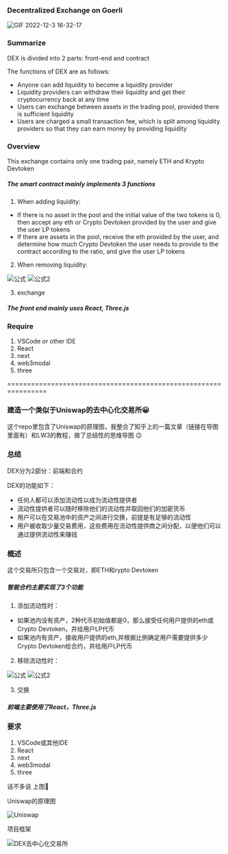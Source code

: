 
### Decentralized Exchange on Goerli

![GIF 2022-12-3 16-32-17](https://user-images.githubusercontent.com/95857565/205432258-6f3fb54a-f4ec-4a57-9331-9d05cf3ee5c9.gif)


### Summarize

DEX is divided into 2 parts: front-end and contract

The functions of DEX are as follows:

- Anyone can add liquidity to become a liquidity provider
- Liquidity providers can withdraw their liquidity and get their cryptocurrency back at any time
- Users can exchange between assets in the trading pool, provided there is sufficient liquidity
- Users are charged a small transaction fee, which is split among liquidity providers so that they can earn money by providing liquidity

### Overview

This exchange contains only one trading pair, namely ETH and Krypto Devtoken

##### The smart contract mainly implements 3 functions

1. When adding liquidity:

- If there is no asset in the pool and the initial value of the two tokens is 0, then accept any eth or Crypto Devtoken provided by the user and give the user LP tokens
- If there are assets in the pool, receive the eth provided by the user, and determine how much Crypto Devtoken the user needs to provide to the contract according to the ratio, and give the user LP tokens

2. When removing liquidity:

![公式](https://user-images.githubusercontent.com/95857565/205418962-0765c63a-168b-4ea3-9c6a-aa8eda1c3c63.png)
![公式2](https://user-images.githubusercontent.com/95857565/205418965-9d8cf598-9307-43bf-b79f-bc599d434872.png)



3. exchange

##### The front end mainly uses React, Three.js

### Require

1. VSCode or other IDE
2. React
3. next
4. web3modal
5. three


================================================================
### 建造一个类似于Uniswap的去中心化交易所😀  

这个repo里包含了Uniswap的原理图，我整合了知乎上的一篇文章（链接在导图里面有）和LW3的教程，做了总结性的思维导图 :wink:


### 总结

DEX分为2部分：前端和合约

DEX的功能如下：

- 任何人都可以添加流动性以成为流动性提供者
- 流动性提供者可以随时移除他们的流动性并取回他们的加密货币
- 用户可以在交易池中的资产之间进行交换，前提是有足够的流动性
- 用户被收取少量交易费用，这些费用在流动性提供商之间分配，以便他们可以通过提供流动性来赚钱

### 概述

这个交易所只包含一个交易对，即ETH和rypto Devtoken

##### 智能合约主要实现了3个功能

1. 添加流动性时：

- 如果池内没有资产，2种代币初始值都是0，那么接受任何用户提供的eth或Crypto Devtoken，并给用户LP代币
- 如果池内有资产，接收用户提供的eth,并根据比例确定用户需要提供多少Crypto Devtoken给合约，并给用户LP代币

2. 移除流动性时：

![公式](https://user-images.githubusercontent.com/95857565/205418962-0765c63a-168b-4ea3-9c6a-aa8eda1c3c63.png)
![公式2](https://user-images.githubusercontent.com/95857565/205418965-9d8cf598-9307-43bf-b79f-bc599d434872.png)




3. 交换

##### 前端主要使用了React，Three.js

### 要求

1. VSCode或其他IDE
2. React
3. next
4. web3modal
5. three



话不多说 上图:tanabata_tree:

Uniswap的原理图

![Uniswap](https://user-images.githubusercontent.com/95857565/199932271-f2d40efa-f766-4b9b-9380-fbbccfa9eb21.png)


项目框架

![DEX去中心化交易所](https://user-images.githubusercontent.com/95857565/199932288-e4d75f4e-b702-4e51-80d8-665ea05b6b58.png)

